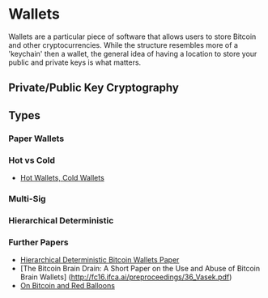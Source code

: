 # Wallets
Wallets are a particular piece of software that allows users to store Bitcoin and other cryptocurrencies. While the structure resembles more of a 'keychain' then a wallet, the general idea of having a location to store your public and private keys is what matters. 

## Private/Public Key Cryptography
## Types 
### Paper Wallets
### Hot vs Cold
* [Hot Wallets, Cold Wallets](https://medium.com/dash-for-newbies/cold-wallet-vs-hot-wallet-whats-the-difference-a00d872aa6b1)
### Multi-Sig
### Hierarchical Deterministic 
### Further Papers
* [Hierarchical Deterministic Bitcoin Wallets Paper](http://fc15.ifca.ai/preproceedings/paper_15.pdf)
* [The Bitcoin Brain Drain: A Short Paper on the Use and Abuse of Bitcoin Brain Wallets] (http://fc16.ifca.ai/preproceedings/36_Vasek.pdf)
* [On Bitcoin and Red Balloons](https://arxiv.org/pdf/1111.2626.pdf)
